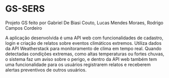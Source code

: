 # GS-SERS
Projeto GS feito por Gabriel De Biasi Couto, Lucas Mendes Moraes, Rodrigo Campos Cordeiro

A aplicação desenvolvida é uma API web com funcionalidades de cadastro, login e criação de relatos sobre
eventos climáticos extremos. Utiliza dados da API Weatherstack para monitoramento de clima em tempo
real. Quando detectadas condições extremas, como altas temperaturas ou fortes chuvas, o sistema faz um
aviso sobre o perigo, e dentro da API web também tem uma funcionalidade para os usuários registrarem
relatos e receberem alertas preventivos de outros usuários.
